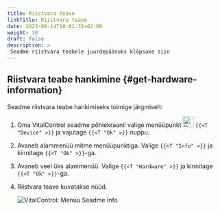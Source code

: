 ```yaml
---
title: Riistvara teave
linkTitle: Riistvara teave
date: 2023-09-14T10:01:35+02:00
weight: 30
draft: false
description: >
 Seadme riistvara teabele juurdepääsuks klõpsake siin
---
```

## Riistvara teabe hankimine {#get-hardware-information}

Seadme riistvara teabe hankimiseks toimige järgmiselt:

1. Oma VitalControl seadme põhiekraanil valige menüüpunkt <img src="/icons/device.svg" width="25" align="bottom" alt="Device" />  `{{<T "Device" >}}` ja vajutage `{{<T "Ok" >}}` nuppu.

2. Avaneb alammenüü mitme menüüpunktiga. Valige `{{<T "Info" >}}` ja kinnitage `{{<T "Ok" >}}`-ga.

3. Avaneb veel üks alammenüü. Valige `{{<T "Hardware" >}}` ja kinnitage `{{<T "Ok" >}}`-ga.

4. Riistvara teave kuvatakse nüüd.

   ![VitalControl: Menüü Seadme Info](../images/hardware.png "Hankige riistvara teavet")
